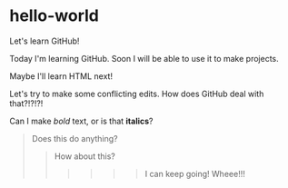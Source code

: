 # hello-world
Let's learn GitHub!

Today I'm learning GitHub. Soon I will be able to use it to make projects.

Maybe I'll learn HTML next!

Let's try to make some conflicting edits. How does GitHub deal with that?!?!?!

Can I make *bold* text, or is that **italics**?

> Does this do anything?
>> How about this?
>>>>>>I can keep going! Wheee!!!
